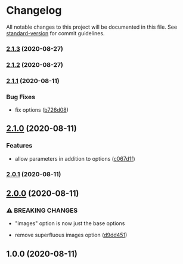 # Changelog

All notable changes to this project will be documented in this file. See [standard-version](https://github.com/conventional-changelog/standard-version) for commit guidelines.

### [2.1.3](https://github.com/jaredLunde/snowpack-plugin-resize-images/compare/v2.1.1...v2.1.3) (2020-08-27)

### [2.1.2](https://github.com/jaredLunde/snowpack-plugin-resize-images/compare/v2.1.1...v2.1.2) (2020-08-27)

### [2.1.1](https://github.com/jaredLunde/snowpack-plugin-resize-images/compare/v2.1.0...v2.1.1) (2020-08-11)

### Bug Fixes

- fix options ([b726d08](https://github.com/jaredLunde/snowpack-plugin-resize-images/commit/b726d08b413dbe02bab70c824a402b82bebceb1e))

## [2.1.0](https://github.com/jaredLunde/snowpack-plugin-resize-images/compare/v2.0.1...v2.1.0) (2020-08-11)

### Features

- allow parameters in addition to options ([c067d1f](https://github.com/jaredLunde/snowpack-plugin-resize-images/commit/c067d1fe0e8298bb761fffc50ce0cf2f0f19ccd3))

### [2.0.1](https://github.com/jaredLunde/snowpack-plugin-resize-images/compare/v2.0.0...v2.0.1) (2020-08-11)

## [2.0.0](https://github.com/jaredLunde/snowpack-plugin-resize-images/compare/v1.0.0...v2.0.0) (2020-08-11)

### ⚠ BREAKING CHANGES

- "images" option is now just the base options

- remove superfluous images option ([d9dd451](https://github.com/jaredLunde/snowpack-plugin-resize-images/commit/d9dd451181fd7a609ddd95d49b6c58cac87b7c85))

## 1.0.0 (2020-08-11)
